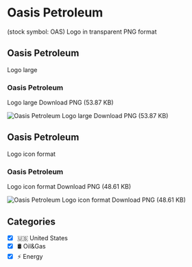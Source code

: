 # Oasis Petroleum
 (stock symbol: OAS) Logo in transparent PNG format

## Oasis Petroleum
 Logo large

### Oasis Petroleum
 Logo large Download PNG (53.87 KB)

![Oasis Petroleum
 Logo large Download PNG (53.87 KB)](/img/orig/OAS_BIG-afc1d6bc.png)

## Oasis Petroleum
 Logo icon format

### Oasis Petroleum
 Logo icon format Download PNG (48.61 KB)

![Oasis Petroleum
 Logo icon format Download PNG (48.61 KB)](/img/orig/OAS-df441474.png)



## Categories
- [x] 🇺🇸 United States
- [x] 🛢 Oil&Gas
- [x] ⚡ Energy
